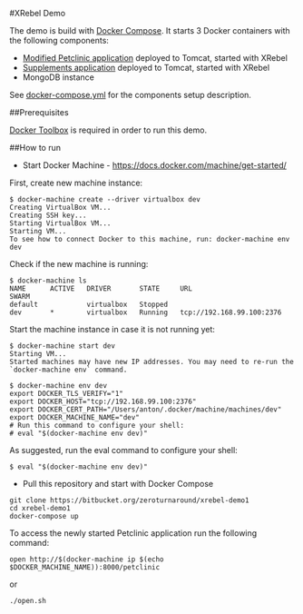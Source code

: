 #XRebel Demo

The demo is build with [Docker Compose](https://docs.docker.com/compose/). It starts 3 Docker containers with the following components:

- [Modified Petclinic application](https://github.com/antonarhipov/spring-petclinic) deployed to Tomcat, started with XRebel
- [Supplements application](https://github.com/antonarhipov/supplements) deployed to Tomcat, started with XRebel
- MongoDB instance

See [docker-compose.yml](docker-compose.yml) for the components setup description. 

##Prerequisites

[Docker Toolbox](https://docs.docker.com/mac/step_one/) is required in order to run this demo.

##How to run

- Start Docker Machine - https://docs.docker.com/machine/get-started/

First, create new machine instance:
```
$ docker-machine create --driver virtualbox dev
Creating VirtualBox VM...
Creating SSH key...
Starting VirtualBox VM...
Starting VM...
To see how to connect Docker to this machine, run: docker-machine env dev
```
Check if the new machine is running:

```
$ docker-machine ls
NAME      ACTIVE   DRIVER       STATE     URL                         SWARM
default            virtualbox   Stopped
dev       *        virtualbox   Running   tcp://192.168.99.100:2376
```
Start the machine instance in case it is not running yet:

```
$ docker-machine start dev
Starting VM...
Started machines may have new IP addresses. You may need to re-run the `docker-machine env` command.

$ docker-machine env dev
export DOCKER_TLS_VERIFY="1"
export DOCKER_HOST="tcp://192.168.99.100:2376"
export DOCKER_CERT_PATH="/Users/anton/.docker/machine/machines/dev"
export DOCKER_MACHINE_NAME="dev"
# Run this command to configure your shell:
# eval "$(docker-machine env dev)"
```
As suggested, run the eval command to configure your shell:

```
$ eval "$(docker-machine env dev)"
```

- Pull this repository and start with Docker Compose
```
git clone https://bitbucket.org/zeroturnaround/xrebel-demo1
cd xrebel-demo1
docker-compose up
```

To access the newly started Petclinic application run the following command:

```
open http://$(docker-machine ip $(echo $DOCKER_MACHINE_NAME)):8000/petclinic
```
or

```
./open.sh
```


